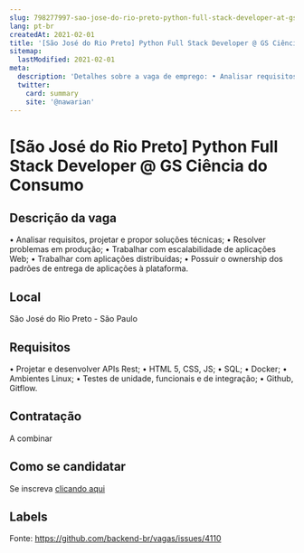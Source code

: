 ```yaml
---
slug: 798277997-sao-jose-do-rio-preto-python-full-stack-developer-at-gs-ciencia-do-consumo
lang: pt-br
createdAt: 2021-02-01
title: '[São José do Rio Preto] Python Full Stack Developer @ GS Ciência do Consumo - Vaga de Emprego'
sitemap:
  lastModified: 2021-02-01
meta:
  description: 'Detalhes sobre a vaga de emprego: •	Analisar requisitos, projetar e propor soluções técnicas; •	Resolver problemas em produção; •	Trabalhar com escalabilidade de aplicações Web; •	Trabalhar com aplicações distribuídas; •	Possuir o ownership dos padrões de entrega de aplicações à plataforma.'
  twitter:
    card: summary
    site: '@nawarian'
---
```


# [São José do Rio Preto] Python Full Stack Developer @ GS Ciência do Consumo

## Descrição da vaga

•	Analisar requisitos, projetar e propor soluções técnicas;
•	Resolver problemas em produção;
•	Trabalhar com escalabilidade de aplicações Web;
•	Trabalhar com aplicações distribuídas;
•	Possuir o ownership dos padrões de entrega de aplicações à plataforma.

## Local

São José do Rio Preto - São Paulo

## Requisitos

•	Projetar e desenvolver APIs Rest;
•	HTML 5, CSS, JS;
•	SQL;
•	Docker;
•	Ambientes Linux;
•	Testes de unidade, funcionais e de integração;
•	Github, Gitflow.

## Contratação

A combinar

## Como se candidatar

Se inscreva [clicando aqui](https://www.pyjobs.com.br/job/2032)

## Labels



Fonte: https://github.com/backend-br/vagas/issues/4110